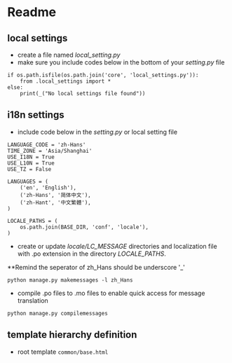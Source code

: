 # Readme
## local settings
- create a file named _local_setting.py_
- make sure you include codes below in the bottom of your _setting.py_ file
```
if os.path.isfile(os.path.join('core', 'local_settings.py')):
    from .local_settings import *
else:
    print(_("No local settings file found"))
```

## i18n settings
- include code below in the _setting.py_ or local setting file
```
LANGUAGE_CODE = 'zh-Hans'
TIME_ZONE = 'Asia/Shanghai'
USE_I18N = True
USE_L10N = True
USE_TZ = False

LANGUAGES = (
    ('en', 'English'),
    ('zh-Hans', '简体中文'),
    ('zh-Hant', '中文繁體'),
)

LOCALE_PATHS = (
    os.path.join(BASE_DIR, 'conf', 'locale'),
)
```

- create or update _locale/LC_MESSAGE_ directories and localization file with .po extension in the directory _LOCALE_PATHS_.

**Remind the seperator of zh_Hans should be underscore '_'
```
python manage.py makemessages -l zh_Hans
```

- compile .po files to .mo files to enable quick access for message translation
```
python manage.py compilemessages
```

## template hierarchy definition
- root template `common/base.html`
